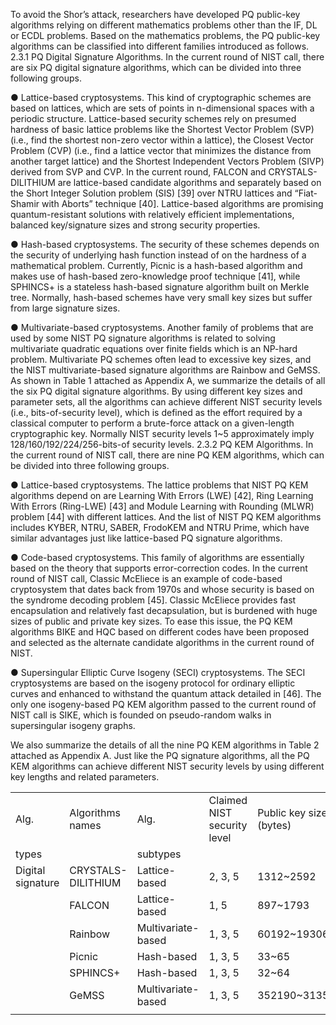 To avoid the Shor’s attack, researchers have developed PQ public-key algorithms relying on different mathematics problems other than the IF, DL or ECDL problems. Based on the mathematics problems, the PQ public-key algorithms can be classified into different families introduced as follows.
2.3.1 PQ Digital Signature Algorithms. In the current round of NIST call, there are six PQ digital signature algorithms, which can be divided into three following groups.

●	Lattice-based cryptosystems. This kind of cryptographic schemes are based on lattices, which are sets of points in n-dimensional spaces with a periodic structure. Lattice-based security schemes rely on presumed hardness of basic lattice problems like the Shortest Vector Problem (SVP) (i.e., find the shortest non-zero vector within a lattice), the Closest Vector Problem (CVP) (i.e., find a lattice vector that minimizes the distance from another target lattice) and the Shortest Independent Vectors Problem (SIVP) derived from SVP and CVP. In the current round, FALCON and CRYSTALS-DILITHIUM are lattice-based candidate algorithms and separately based on the Short Integer Solution problem (SIS) [39] over NTRU lattices and “Fiat-Shamir with Aborts” technique [40]. Lattice-based algorithms are promising quantum-resistant solutions with relatively efficient implementations, balanced key/signature sizes and strong security properties.

●	Hash-based cryptosystems. The security of these schemes depends on the security of underlying hash function instead of on the hardness of a mathematical problem. Currently, Picnic is a hash-based algorithm and makes use of hash-based zero-knowledge proof technique [41], while SPHINCS+ is a stateless hash-based signature algorithm built on Merkle tree. Normally, hash-based schemes have very small key sizes but suffer from large signature sizes.

●	Multivariate-based cryptosystems. Another family of problems that are used by some NIST PQ signature algorithms is related to solving multivariate quadratic equations over finite fields which is an NP-hard problem. Multivariate PQ schemes often lead to excessive key sizes, and the NIST multivariate-based signature algorithms are Rainbow and GeMSS.
As shown in Table 1 attached as Appendix A, we summarize the details of all the six PQ digital signature algorithms. By using different key sizes and parameter sets, all the algorithms can achieve different NIST security levels (i.e., bits-of-security level), which is defined as the effort required by a classical computer to perform a brute-force attack on a given-length cryptographic key. Normally NIST security levels 1~5 approximately imply 128/160/192/224/256-bits-of security levels.
2.3.2 PQ KEM Algorithms. In the current round of NIST call, there are nine PQ KEM algorithms, which can be divided into three following groups.

●	Lattice-based cryptosystems. The lattice problems that NIST PQ KEM algorithms depend on are Learning With Errors (LWE) [42], Ring Learning With Errors (Ring-LWE) [43] and Module Learning with Rounding (MLWR) problem [44] with different lattices. And the list of NIST PQ KEM algorithms includes KYBER, NTRU, SABER, FrodoKEM and NTRU Prime, which have similar advantages just like lattice-based PQ signature algorithms.

●	Code-based cryptosystems. This family of algorithms are essentially based on the theory that supports error-correction codes. In the current round of NIST call, Classic McEliece is an example of code-based cryptosystem that dates back from 1970s and whose security is based on the syndrome decoding problem [45]. Classic McEliece provides fast encapsulation and relatively fast decapsulation, but is burdened with huge sizes of public and private key sizes. To ease this issue, the PQ KEM algorithms BIKE and HQC based on different codes have been proposed and selected as the alternate candidate algorithms in the current round of NIST.

●	Supersingular Elliptic Curve Isogeny (SECI) cryptosystems. The SECI cryptosystems are based on the isogeny protocol for ordinary elliptic curves and enhanced to withstand the quantum attack detailed in [46]. The only one isogeny-based PQ KEM algorithm passed to the current round of NIST call is SIKE, which is founded on pseudo-random walks in supersingular isogeny graphs.

We also summarize the details of all the nine PQ KEM algorithms in Table 2 attached as Appendix A. Just like the PQ signature algorithms, all the PQ KEM algorithms can achieve different NIST security levels by using different key lengths and related parameters.

<table>
   <tr><td>Alg.</td><td>Algorithms names</td><td>Alg.</td><td>Claimed NIST security level</td><td>Public key size (bytes)</td><td>Private key size (bytes)</td><td>Signature</td></tr>
   <tr><td>types</td><td></td><td>subtypes</td><td></td><td></td><td></td><td>size (bytes)</td></tr>
   <tr><td>Digital signature</td><td>CRYSTALS-DILITHIUM</td><td>Lattice-based</td><td>2, 3, 5</td><td>1312~2592</td><td>2528~4864</td><td>2420~4595</td></tr>
   <tr><td></td><td>FALCON</td><td>Lattice-based</td><td>1, 5</td><td>897~1793</td><td>1281~2305</td><td>690~1330</td></tr>
   <tr><td></td><td>Rainbow</td><td>Multivariate-based</td><td>1, 3, 5</td><td>60192~1930600</td><td>64~1408736</td><td>66~212</td></tr>
   <tr><td></td><td>Picnic</td><td>Hash-based</td><td>1, 3, 5</td><td>33~65</td><td>49~97</td><td>34036~209510</td></tr>
   <tr><td></td><td>SPHINCS+</td><td>Hash-based</td><td>1, 3, 5</td><td>32~64</td><td>64~128</td><td>7856~49856</td></tr>
   <tr><td></td><td>GeMSS</td><td>Multivariate-based</td><td>1, 3, 5</td><td>352190~3135590</td><td>128~256</td><td>258~600</td></tr>
   <tr><td></td></tr>
</table>


